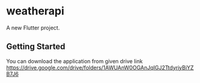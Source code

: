 # weatherapi

A new Flutter project.

## Getting Started

You can download the application from given drive link
https://drive.google.com/drive/folders/1AWUAnW0OGAnJqIGJ2TtdyriyBiYZB7J6

